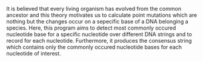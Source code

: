 It is believed that every living organism has evolved from the common ancestor and this theory motivates us to calculate point mutations which are nothing but the changes occur on a sepecific base of a DNA belonging a species. Here, this program aims to detect most commonly occured nucleotide base for a specific nucleotide over different DNA strings and to record for each nucleotide.  Furthermore, it produces the consensus string which contains only the commonly occured nucleotide bases for each nucleotide of interest.
